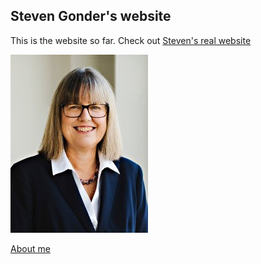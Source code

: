 ## Steven Gonder's website

This is the website so far. Check out [Steven's real website](www.stevengonder.com)

![myimage](DS1.jpg)

[About me](about.md)
